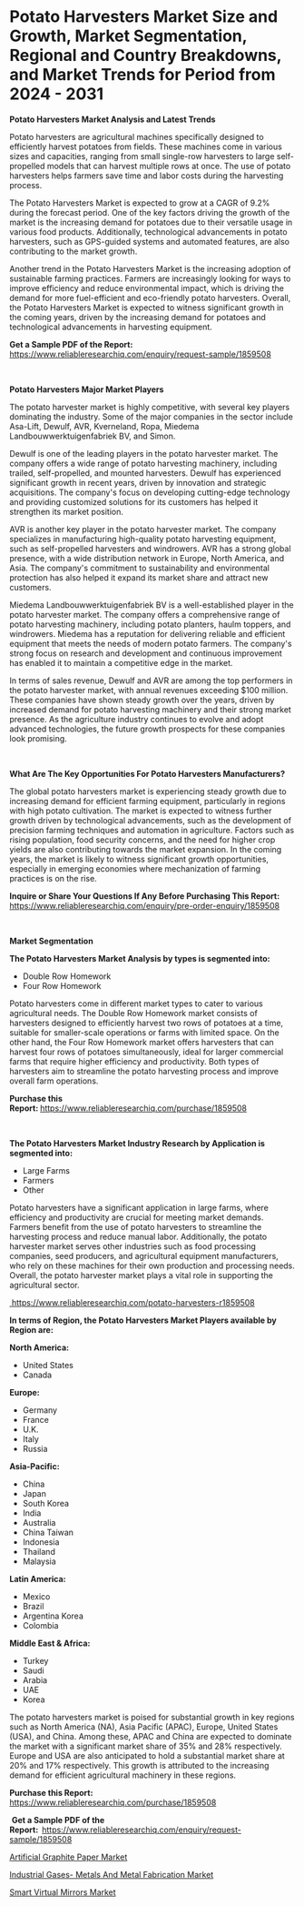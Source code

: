 <p><h1>Potato Harvesters Market Size and Growth, Market Segmentation, Regional and Country Breakdowns, and Market Trends for Period from 2024 -  2031</h1></p><p><strong>Potato Harvesters Market Analysis and Latest Trends</strong></p>
<p><p>Potato harvesters are agricultural machines specifically designed to efficiently harvest potatoes from fields. These machines come in various sizes and capacities, ranging from small single-row harvesters to large self-propelled models that can harvest multiple rows at once. The use of potato harvesters helps farmers save time and labor costs during the harvesting process.</p><p>The Potato Harvesters Market is expected to grow at a CAGR of 9.2% during the forecast period. One of the key factors driving the growth of the market is the increasing demand for potatoes due to their versatile usage in various food products. Additionally, technological advancements in potato harvesters, such as GPS-guided systems and automated features, are also contributing to the market growth.</p><p>Another trend in the Potato Harvesters Market is the increasing adoption of sustainable farming practices. Farmers are increasingly looking for ways to improve efficiency and reduce environmental impact, which is driving the demand for more fuel-efficient and eco-friendly potato harvesters. Overall, the Potato Harvesters Market is expected to witness significant growth in the coming years, driven by the increasing demand for potatoes and technological advancements in harvesting equipment.</p></p>
<p><strong>Get a Sample PDF of the Report:&nbsp;</strong> <a href="https://www.reliableresearchiq.com/enquiry/request-sample/1859508">https://www.reliableresearchiq.com/enquiry/request-sample/1859508</a></p>
<p>&nbsp;</p>
<p><strong>Potato Harvesters Major Market Players</strong></p>
<p><p>The potato harvester market is highly competitive, with several key players dominating the industry. Some of the major companies in the sector include Asa-Lift, Dewulf, AVR, Kverneland, Ropa, Miedema Landbouwwerktuigenfabriek BV, and Simon.</p><p>Dewulf is one of the leading players in the potato harvester market. The company offers a wide range of potato harvesting machinery, including trailed, self-propelled, and mounted harvesters. Dewulf has experienced significant growth in recent years, driven by innovation and strategic acquisitions. The company's focus on developing cutting-edge technology and providing customized solutions for its customers has helped it strengthen its market position.</p><p>AVR is another key player in the potato harvester market. The company specializes in manufacturing high-quality potato harvesting equipment, such as self-propelled harvesters and windrowers. AVR has a strong global presence, with a wide distribution network in Europe, North America, and Asia. The company's commitment to sustainability and environmental protection has also helped it expand its market share and attract new customers.</p><p>Miedema Landbouwwerktuigenfabriek BV is a well-established player in the potato harvester market. The company offers a comprehensive range of potato harvesting machinery, including potato planters, haulm toppers, and windrowers. Miedema has a reputation for delivering reliable and efficient equipment that meets the needs of modern potato farmers. The company's strong focus on research and development and continuous improvement has enabled it to maintain a competitive edge in the market.</p><p>In terms of sales revenue, Dewulf and AVR are among the top performers in the potato harvester market, with annual revenues exceeding $100 million. These companies have shown steady growth over the years, driven by increased demand for potato harvesting machinery and their strong market presence. As the agriculture industry continues to evolve and adopt advanced technologies, the future growth prospects for these companies look promising.</p></p>
<p>&nbsp;</p>
<p><strong>What Are The Key Opportunities For Potato Harvesters Manufacturers?</strong></p>
<p><p>The global potato harvesters market is experiencing steady growth due to increasing demand for efficient farming equipment, particularly in regions with high potato cultivation. The market is expected to witness further growth driven by technological advancements, such as the development of precision farming techniques and automation in agriculture. Factors such as rising population, food security concerns, and the need for higher crop yields are also contributing towards the market expansion. In the coming years, the market is likely to witness significant growth opportunities, especially in emerging economies where mechanization of farming practices is on the rise.</p></p>
<p><strong>Inquire or Share Your Questions If Any Before Purchasing This Report:</strong> <a href="https://www.reliableresearchiq.com/enquiry/pre-order-enquiry/1859508">https://www.reliableresearchiq.com/enquiry/pre-order-enquiry/1859508</a></p>
<p>&nbsp;</p>
<p><strong>Market Segmentation</strong></p>
<p><strong>The Potato Harvesters Market Analysis by types is segmented into:</strong></p>
<p><ul><li>Double Row Homework</li><li>Four Row Homework</li></ul></p>
<p><p>Potato harvesters come in different market types to cater to various agricultural needs. The Double Row Homework market consists of harvesters designed to efficiently harvest two rows of potatoes at a time, suitable for smaller-scale operations or farms with limited space. On the other hand, the Four Row Homework market offers harvesters that can harvest four rows of potatoes simultaneously, ideal for larger commercial farms that require higher efficiency and productivity. Both types of harvesters aim to streamline the potato harvesting process and improve overall farm operations.</p></p>
<p><strong>Purchase this Report:&nbsp;</strong><a href="https://www.reliableresearchiq.com/purchase/1859508">https://www.reliableresearchiq.com/purchase/1859508</a></p>
<p>&nbsp;</p>
<p><strong>The Potato Harvesters Market Industry Research by Application is segmented into:</strong></p>
<p><ul><li>Large Farms</li><li>Farmers</li><li>Other</li></ul></p>
<p><p>Potato harvesters have a significant application in large farms, where efficiency and productivity are crucial for meeting market demands. Farmers benefit from the use of potato harvesters to streamline the harvesting process and reduce manual labor. Additionally, the potato harvester market serves other industries such as food processing companies, seed producers, and agricultural equipment manufacturers, who rely on these machines for their own production and processing needs. Overall, the potato harvester market plays a vital role in supporting the agricultural sector.</p></p>
<p><a href="https://www.reliableresearchiq.com/potato-harvesters-r1859508">&nbsp;https://www.reliableresearchiq.com/potato-harvesters-r1859508</a></p>
<p><strong>In terms of Region, the Potato Harvesters Market Players available by Region are:</strong></p>
<p>
    <p> <strong> North America: </strong>
        <ul>
            <li>United States</li>
            <li>Canada</li>
        </ul>
        </p> 
    <p> <strong> Europe: </strong>
        <ul>
            <li>Germany</li>
            <li>France</li>
            <li>U.K.</li>
            <li>Italy</li>
            <li>Russia</li>
        </ul>
        </p> 
    <p> <strong> Asia-Pacific: </strong>
        <ul>
            <li>China</li>
            <li>Japan</li>
            <li>South Korea</li>
            <li>India</li>
            <li>Australia</li>
            <li>China Taiwan</li>
            <li>Indonesia</li>
            <li>Thailand</li>
            <li>Malaysia</li>
        </ul>
        </p> 
    <p> <strong> Latin America: </strong>
        <ul>
            <li>Mexico</li>
            <li>Brazil</li>
            <li>Argentina Korea</li>
            <li>Colombia</li>
        </ul>
        </p> 
    <p> <strong> Middle East & Africa: </strong>
        <ul>
            <li>Turkey</li>
            <li>Saudi</li>
            <li>Arabia</li>
            <li>UAE</li>
            <li>Korea</li>
        </ul>
    </p>
    </p>
<p><p>The potato harvesters market is poised for substantial growth in key regions such as North America (NA), Asia Pacific (APAC), Europe, United States (USA), and China. Among these, APAC and China are expected to dominate the market with a significant market share of 35% and 28% respectively. Europe and USA are also anticipated to hold a substantial market share at 20% and 17% respectively. This growth is attributed to the increasing demand for efficient agricultural machinery in these regions.</p></p>
<p><strong>Purchase this Report: </strong><a href="https://www.reliableresearchiq.com/purchase/1859508">https://www.reliableresearchiq.com/purchase/1859508</a></p>
<p>&nbsp;<strong>Get a Sample PDF of the Report:&nbsp;&nbsp;</strong><a href="https://www.reliableresearchiq.com/enquiry/request-sample/1859508">https://www.reliableresearchiq.com/enquiry/request-sample/1859508</a></p>
<p><strong></strong></p>
<p><p><a href="https://medium.com/@amyjacobi/navigating-the-global-artificial-graphite-paper-market-landscape-trends-forecasts-and-impact-8f2735fd01b1">Artificial Graphite Paper Market</a></p><p><a href="https://medium.com/@othaleffler24/industrial-gases-metals-and-metal-fabrication-market-trends-focusing-on-industrial-gases-metals-517a7bdd3699">Industrial Gases- Metals And Metal Fabrication Market</a></p><p><a href="https://medium.com/@clairhane1992/smart-virtual-mirrors-market-size-market-segmentation-market-trends-and-growth-analysis-forecast-384f5f704844">Smart Virtual Mirrors Market</a></p></p>